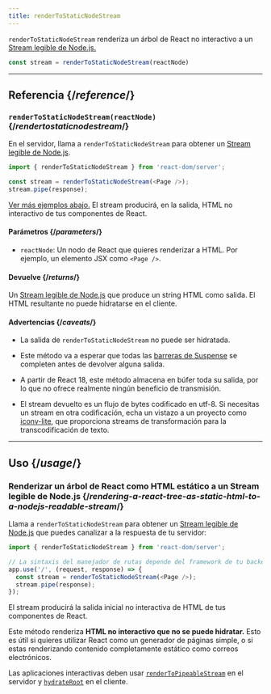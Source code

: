 ```yaml
---
title: renderToStaticNodeStream
---
```


<Intro>

`renderToStaticNodeStream` renderiza un árbol de React no interactivo a un [Stream legible de Node.js.](https://nodejs.org/api/stream.html#readable-streams)

```js
const stream = renderToStaticNodeStream(reactNode)
```

</Intro>

<InlineToc />

---

## Referencia {/*reference*/}

### `renderToStaticNodeStream(reactNode)` {/*rendertostaticnodestream*/}

En el servidor, llama a `renderToStaticNodeStream` para obtener un [Stream legible de Node.js](https://nodejs.org/api/stream.html#readable-streams).

```js
import { renderToStaticNodeStream } from 'react-dom/server';

const stream = renderToStaticNodeStream(<Page />);
stream.pipe(response);
```

[Ver más ejemplos abajo.](#usage)
El stream producirá, en la salida, HTML no interactivo de tus componentes de React.

#### Parámetros {/*parameters*/}

* `reactNode`: Un nodo de React que quieres renderizar a HTML. Por ejemplo, un elemento JSX como `<Page />`.

#### Devuelve {/*returns*/}

Un [Stream legible de Node.js](https://nodejs.org/api/stream.html#readable-streams) que produce un string HTML como salida. El HTML resultante no puede hidratarse en el cliente.

#### Advertencias {/*caveats*/}

* La salida de `renderToStaticNodeStream` no puede ser hidratada.

* Este método va a esperar que todas las [barreras de Suspense](/reference/react/Suspense) se completen antes de devolver alguna salida.

* A partir de React 18, este método almacena en búfer toda su salida, por lo que no ofrece realmente ningún beneficio de transmisión.

* El stream  devuelto es un flujo de bytes codificado en utf-8. Si necesitas un stream en otra codificación, echa un vistazo a un proyecto como [iconv-lite](https://www.npmjs.com/package/iconv-lite), que proporciona streams de transformación para la transcodificación de texto.

---

## Uso {/*usage*/}

### Renderizar un árbol de React como HTML estático a un Stream legible de Node.js {/*rendering-a-react-tree-as-static-html-to-a-nodejs-readable-stream*/}

Llama a `renderToStaticNodeStream` para obtener un [Stream legible de Node.js](https://nodejs.org/api/stream.html#readable-streams) que puedes canalizar a la respuesta de tu servidor:

```js {5-6}
import { renderToStaticNodeStream } from 'react-dom/server';

// La sintaxis del manejador de rutas depende del framework de tu backend
app.use('/', (request, response) => {
  const stream = renderToStaticNodeStream(<Page />);
  stream.pipe(response);
});
```

El stream producirá la salida inicial no interactiva de HTML de tus componentes de React.

<Pitfall>

Este método renderiza **HTML no interactivo que no se puede hidratar.** Esto es útil si quieres utilizar React como un generador de páginas simple, o si estas renderizando  contenido completamente estático como correos electrónicos.

Las aplicaciones interactivas deben usar [`renderToPipeableStream`](/reference/react-dom/server/renderToPipeableStream) en el servidor y [`hydrateRoot`](/reference/react-dom/client/hydrateRoot) en el cliente.

</Pitfall>

